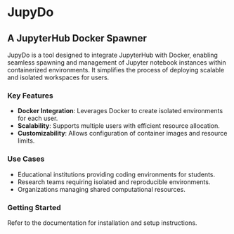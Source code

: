 # JupyDo
## A JupyterHub Docker Spawner

JupyDo is a tool designed to integrate JupyterHub with Docker, enabling seamless spawning and management of Jupyter notebook instances within containerized environments. It simplifies the process of deploying scalable and isolated workspaces for users.

### Key Features
- **Docker Integration**: Leverages Docker to create isolated environments for each user.
- **Scalability**: Supports multiple users with efficient resource allocation.
- **Customizability**: Allows configuration of container images and resource limits.

### Use Cases
- Educational institutions providing coding environments for students.
- Research teams requiring isolated and reproducible environments.
- Organizations managing shared computational resources.

### Getting Started
Refer to the documentation for installation and setup instructions.

